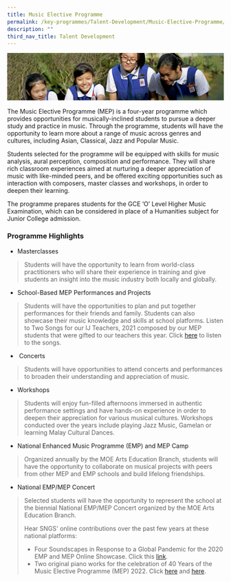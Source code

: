 ```yaml
---
title: Music Elective Programme
permalink: /key-programmes/Talent-Development/Music-Elective-Programme/
description: ""
third_nav_title: Talent Development
---
```

![](/images/Learning-@-St-Nicks_v2.jpg)

The Music Elective Programme (MEP) is a four-year programme which provides opportunities for musically-inclined students to pursue a deeper study and practice in music. Through the programme, students will have the opportunity to learn more about a range of music across genres and cultures, including Asian, Classical, Jazz and Popular Music.  
  
Students selected for the programme will be equipped with skills for music analysis, aural perception, composition and performance. They will share rich classroom experiences aimed at nurturing a deeper appreciation of music with like-minded peers, and be offered exciting opportunities such as interaction with composers, master classes and workshops, in order to deepen their learning.   
  
The programme prepares students for the GCE ‘O’ Level Higher Music Examination, which can be considered in place of a Humanities subject for Junior College admission.   

### **Programme Highlights**

*   Masterclasses

> Students will have the opportunity to learn from world-class practitioners who will share their experience in training and give students an insight into the music industry both locally and globally.

  

*   School-Based MEP Performances and Projects

> Students will have the opportunities to plan and put together performances for their friends and family. Students can also showcase their music knowledge and skills at school platforms. Listen to Two Songs for our IJ Teachers, 2021 composed by our MEP students that were gifted to our teachers this year. Click [here](https://chijstnicholasgirls.moe.edu.sg/qql/slot/u570/Learning%20at%20St%20Nicks/Key%20Programmes/Music%20Elective%20Programme/Two%20Songs%20for%20our%20IJ%20Teachers.pdf) to listen to the songs.  
>   

*    Concerts 

> Students will have opportunities to attend concerts and performances to broaden their understanding and appreciation of music. 

  

*   Workshops 

> Students will enjoy fun-filled afternoons immersed in authentic performance settings and have hands-on experience in order to deepen their appreciation for various musical cultures. Workshops conducted over the years include playing Jazz Music, Gamelan or learning Malay Cultural Dances.  
>   

*   National Enhanced Music Programme (EMP) and MEP Camp

> Organized annually by the MOE Arts Education Branch, students will have the opportunity to collaborate on musical projects with peers from other MEP and EMP schools and build lifelong friendships.  
>   

*   National EMP/MEP Concert

> Selected students will have the opportunity to represent the school at the biennial National EMP/MEP Concert organized by the MOE Arts Education Branch.  
>   
> Hear SNGS' online contributions over the past few years at these national platforms:  
> 
> *   Four Soundscapes in Response to a Global Pandemic for the 2020 EMP and MEP Online Showcase. Click this [link](https://www.youtube.com/watch?v=01Js3yL48X8&list=PL2J2ewFyYjsgRNxvoT25NZ6EcYG2jWowN&index=17).
> *   Two original piano works for the celebration of 40 Years of the Music Elective Programme (MEP) 2022. Click [here](https://www.youtube.com/watch?v=CifcQLI4_3k&ab_channel=EMPandMEPYouTubePage) and [here](https://www.youtube.com/watch?v=GOnVp6i7wGQ&ab_channel=EMPandMEPYouTubePage).